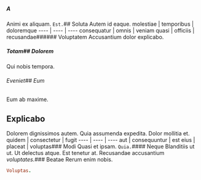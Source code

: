 ##### A
Animi ex aliquam.
`Est.`## Soluta
Autem id eaque.
molestiae | temporibus | doloremque
---- | ---- | ----
consequatur | omnis | veniam
quasi | officiis | recusandae###### Voluptatem
Accusantium dolor explicabo.
##### Totam## Dolorem
Qui nobis tempora.
###### Eveniet## Eum
Eum ab maxime.
## Explicabo
Dolorem dignissimos autem. Quia assumenda expedita. Dolor mollitia et.
quidem | consectetur | fugit
---- | ---- | ----
aut | consequuntur | est
eius | placeat | voluptas### Modi
Quasi et ipsam.
`Quia.`#### Neque
Blanditiis ut ut.
Ut delectus atque. Est tenetur at. Recusandae accusantium *voluptates.*### Beatae
Rerum enim nobis.
```ruby
Voluptas.
```